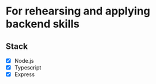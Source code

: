 # For rehearsing and applying backend skills

## Stack

- [x] Node.js
- [x] Typescript
- [x] Express
